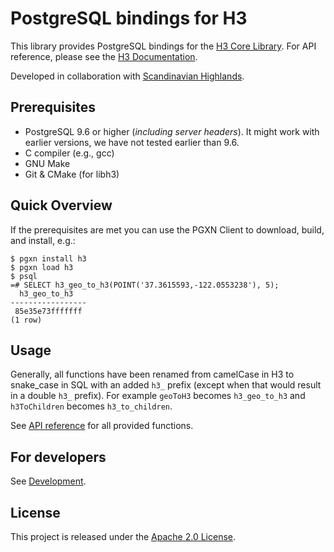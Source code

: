 # PostgreSQL bindings for H3

This library provides PostgreSQL bindings for the [H3 Core Library](https://github.com/uber/h3). For API reference, please see the [H3 Documentation](https://uber.github.io/h3).

Developed in collaboration with [Scandinavian Highlands](http://www.scandinavian-highlands.com).

## Prerequisites

* PostgreSQL 9.6 or higher (*including server headers*). It might work with earlier versions, we have not tested earlier than 9.6.
* C compiler (e.g., gcc)
* GNU Make
* Git & CMake (for libh3)

## Quick Overview

If the prerequisites are met you can use the PGXN Client to download, build, and install, e.g.:

```
$ pgxn install h3
$ pgxn load h3
$ psql
=# SELECT h3_geo_to_h3(POINT('37.3615593,-122.0553238'), 5);
  h3_geo_to_h3   
-----------------
 85e35e73fffffff
(1 row)
```

## Usage

Generally, all functions have been renamed from camelCase in H3 to snake_case in SQL with an added `h3_` prefix (except when that would result in a double `h3_` prefix). For example `geoToH3` becomes `h3_geo_to_h3` and `h3ToChildren` becomes `h3_to_children`.

See [API reference](docs/api.md) for all provided functions.

## For developers

See [Development](docs/development.md).

## License

This project is released under the [Apache 2.0 License](LICENSE.md).
